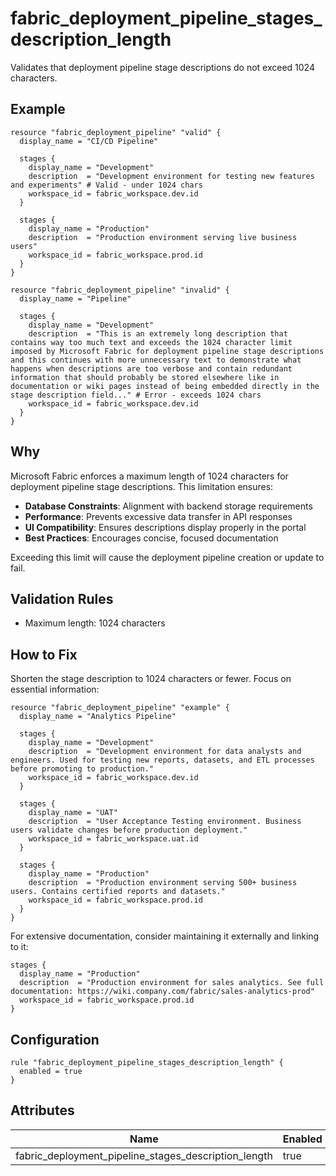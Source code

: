 # fabric_deployment_pipeline_stages_description_length

Validates that deployment pipeline stage descriptions do not exceed 1024 characters.

## Example

```hcl
resource "fabric_deployment_pipeline" "valid" {
  display_name = "CI/CD Pipeline"
  
  stages {
    display_name = "Development"
    description  = "Development environment for testing new features and experiments" # Valid - under 1024 chars
    workspace_id = fabric_workspace.dev.id
  }
  
  stages {
    display_name = "Production"
    description  = "Production environment serving live business users"
    workspace_id = fabric_workspace.prod.id
  }
}

resource "fabric_deployment_pipeline" "invalid" {
  display_name = "Pipeline"
  
  stages {
    display_name = "Development"
    description  = "This is an extremely long description that contains way too much text and exceeds the 1024 character limit imposed by Microsoft Fabric for deployment pipeline stage descriptions and this continues with more unnecessary text to demonstrate what happens when descriptions are too verbose and contain redundant information that should probably be stored elsewhere like in documentation or wiki pages instead of being embedded directly in the stage description field..." # Error - exceeds 1024 chars
    workspace_id = fabric_workspace.dev.id
  }
}
```

## Why

Microsoft Fabric enforces a maximum length of 1024 characters for deployment pipeline stage descriptions. This limitation ensures:

- **Database Constraints**: Alignment with backend storage requirements
- **Performance**: Prevents excessive data transfer in API responses
- **UI Compatibility**: Ensures descriptions display properly in the portal
- **Best Practices**: Encourages concise, focused documentation

Exceeding this limit will cause the deployment pipeline creation or update to fail.

## Validation Rules

- Maximum length: 1024 characters

## How to Fix

Shorten the stage description to 1024 characters or fewer. Focus on essential information:

```hcl
resource "fabric_deployment_pipeline" "example" {
  display_name = "Analytics Pipeline"
  
  stages {
    display_name = "Development"
    description  = "Development environment for data analysts and engineers. Used for testing new reports, datasets, and ETL processes before promoting to production."
    workspace_id = fabric_workspace.dev.id
  }
  
  stages {
    display_name = "UAT"
    description  = "User Acceptance Testing environment. Business users validate changes before production deployment."
    workspace_id = fabric_workspace.uat.id
  }
  
  stages {
    display_name = "Production"
    description  = "Production environment serving 500+ business users. Contains certified reports and datasets."
    workspace_id = fabric_workspace.prod.id
  }
}
```

For extensive documentation, consider maintaining it externally and linking to it:

```hcl
stages {
  display_name = "Production"
  description  = "Production environment for sales analytics. See full documentation: https://wiki.company.com/fabric/sales-analytics-prod"
  workspace_id = fabric_workspace.prod.id
}
```

## Configuration

```hcl
rule "fabric_deployment_pipeline_stages_description_length" {
  enabled = true
}
```

## Attributes

| Name | Enabled | Severity | 
|------|---------|----------|
| fabric_deployment_pipeline_stages_description_length | true | error |
